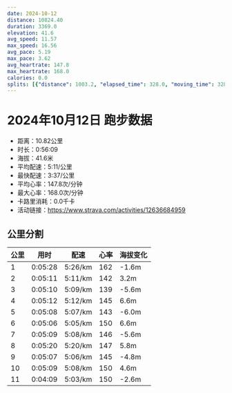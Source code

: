 ```yaml
---
date: 2024-10-12
distance: 10824.40
duration: 3369.0
elevation: 41.6
avg_speed: 11.57
max_speed: 16.56
avg_pace: 5.19
max_pace: 3.62
avg_heartrate: 147.8
max_heartrate: 168.0
calories: 0.0
splits: [{"distance": 1003.2, "elapsed_time": 328.0, "moving_time": 328.0, "average_speed": 3.06, "pace": 5.446633986928104, "average_heartrate": 162.63302752293578, "elevation_difference": -1.6, "split_number": 1}, {"distance": 998.3, "elapsed_time": 311.0, "moving_time": 311.0, "average_speed": 3.21, "pace": 5.192118380062305, "average_heartrate": 142.58520900321543, "elevation_difference": 3.2, "split_number": 2}, {"distance": 1001.1, "elapsed_time": 310.0, "moving_time": 310.0, "average_speed": 3.23, "pace": 5.159969040247677, "average_heartrate": 139.88709677419354, "elevation_difference": -5.6, "split_number": 3}, {"distance": 998.4, "elapsed_time": 312.0, "moving_time": 312.0, "average_speed": 3.2, "pace": 5.208343749999999, "average_heartrate": 145.93589743589743, "elevation_difference": 6.6, "split_number": 4}, {"distance": 999.9, "elapsed_time": 308.0, "moving_time": 308.0, "average_speed": 3.25, "pace": 5.128215384615384, "average_heartrate": 143.77597402597402, "elevation_difference": -6.0, "split_number": 5}, {"distance": 999.4, "elapsed_time": 306.0, "moving_time": 306.0, "average_speed": 3.27, "pace": 5.096850152905199, "average_heartrate": 150.07843137254903, "elevation_difference": 6.6, "split_number": 6}, {"distance": 1002.0, "elapsed_time": 309.0, "moving_time": 309.0, "average_speed": 3.24, "pace": 5.144043209876543, "average_heartrate": 146.03559870550163, "elevation_difference": -5.6, "split_number": 7}, {"distance": 998.2, "elapsed_time": 320.0, "moving_time": 320.0, "average_speed": 3.12, "pace": 5.341891025641025, "average_heartrate": 147.725, "elevation_difference": 5.8, "split_number": 8}, {"distance": 1000.8, "elapsed_time": 307.0, "moving_time": 307.0, "average_speed": 3.26, "pace": 5.112484662576687, "average_heartrate": 145.90553745928338, "elevation_difference": -4.8, "split_number": 9}, {"distance": 1001.0, "elapsed_time": 309.0, "moving_time": 309.0, "average_speed": 3.24, "pace": 5.144043209876543, "average_heartrate": 150.41100323624596, "elevation_difference": 4.6, "split_number": 10}, {"distance": 819.6, "elapsed_time": 252.0, "moving_time": 249.0, "average_speed": 3.29, "pace": 5.065866261398176, "average_heartrate": 150.9959677419355, "elevation_difference": -2.6, "split_number": 11}]
---
```


# 2024年10月12日 跑步数据

- 距离：10.82公里
- 时长：0:56:09
- 海拔：41.6米
- 平均配速：5:11/公里
- 最快配速：3:37/公里
- 平均心率：147.8次/分钟
- 最大心率：168.0次/分钟
- 卡路里消耗：0.0千卡
- 活动链接：https://www.strava.com/activities/12636684959

## 公里分割

| 公里 | 用时 | 配速 | 心率 | 海拔变化 |
|------|------|------|------|------|
| 1 | 0:05:28 | 5:26/km | 162 | -1.6m |
| 2 | 0:05:11 | 5:11/km | 142 | 3.2m |
| 3 | 0:05:10 | 5:09/km | 139 | -5.6m |
| 4 | 0:05:12 | 5:12/km | 145 | 6.6m |
| 5 | 0:05:08 | 5:07/km | 143 | -6.0m |
| 6 | 0:05:06 | 5:05/km | 150 | 6.6m |
| 7 | 0:05:09 | 5:08/km | 146 | -5.6m |
| 8 | 0:05:20 | 5:20/km | 147 | 5.8m |
| 9 | 0:05:07 | 5:06/km | 145 | -4.8m |
| 10 | 0:05:09 | 5:08/km | 150 | 4.6m |
| 11 | 0:04:09 | 5:03/km | 150 | -2.6m |

